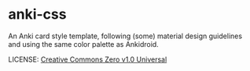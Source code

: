 # anki-css
An Anki card style template, following (some) material design guidelines and using the same color palette as Ankidroid.

LICENSE: [Creative Commons Zero v1.0 Universal](https://creativecommons.org/publicdomain/zero/1.0/)



